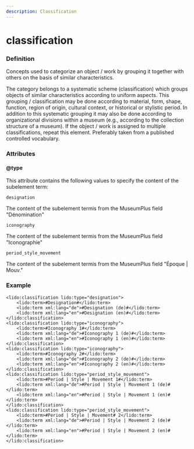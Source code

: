 ```yaml
---
description: Classification
---
```


# classification

### Definition

Concepts used to categorize an object / work by grouping it together with others on the basis of similar characteristics.

The category belongs to a systematic scheme \(classification\) which groups objects of similar characteristics according to uniform aspects. This grouping / classification may be done according to material, form, shape, function, region of origin, cultural context, or historical or stylistic period. In addition to this systematic grouping it may also be done according to organizational divisions within a museum \(e.g., according to the collection structure of a museum\). If the object / work is assigned to multiple classifications, repeat this element. Preferably taken from a published controlled vocabulary.

### Attributes

#### @type

This attribute contains the following values to specify the content of the subelement term:

`designation`

The content of the subelement termis from the MuseumPlus field "Dénomination"

`iconography`

The content of the subelement termis from the MuseumPlus field "Iconographie"

`period_style_movement`

The content of the subelement termis from the MuseumPlus field "Époque \| Mouv."

### Example

```markup
<lido:classification lido:type="designation">
    <lido:term>#Designation#</lido:term>
    <lido:term xml:lang="de">#Designation (de)#</lido:term>
    <lido:term xml:lang="en">#Designation (en)#</lido:term>
</lido:classification>
<lido:classification lido:type="iconography">
    <lido:term>#Iconography 1#</lido:term>
    <lido:term xml:lang="de">#Iconography 1 (de)#</lido:term>
    <lido:term xml:lang="en">#Iconography 1 (en)#</lido:term>
</lido:classification>
<lido:classification lido:type="iconography">
    <lido:term>#Iconography 2#</lido:term>
    <lido:term xml:lang="de">#Iconography 2 (de)#</lido:term>
    <lido:term xml:lang="en">#Iconography 2 (en)#</lido:term>
</lido:classification>
<lido:classification lido:type="period_style_movement">
    <lido:term>#Period | Style | Movement 1#</lido:term>
    <lido:term xml:lang="de">#Period | Style | Movement 1 (de)#</lido:term>
    <lido:term xml:lang="en">#Period | Style | Movement 1 (en)#</lido:term>
</lido:classification>
<lido:classification lido:type="period_style_movement">
    <lido:term>#Period | Style | Movement# 2</lido:term>
    <lido:term xml:lang="de">#Period | Style | Movement 2 (de)#</lido:term>
    <lido:term xml:lang="en">#Period | Style | Movement 2 (en)#</lido:term>
</lido:classification>
```

